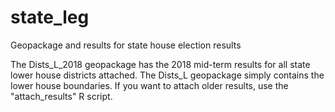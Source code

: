 # state_leg
Geopackage and results for state house election results

The Dists_L_2018 geopackage has the 2018 mid-term results for all state lower house districts attached. The Dists_L geopackage simply contains the lower house boundaries. If you want to attach older results, use the "attach_results" R script.



